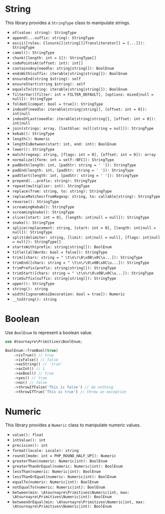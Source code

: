 # String

This library provides a `StringType` class to manipulate strings.

- `of(value: string): StringType`
- `append(...suffix: string): StringType`
- `ascii([rules: Closure[]|string[]|Transliterator[] = [...]]): StringType`
- `camel(): StringType`
- `chunk([length: int = 1]): StringType[]`
- `codePointsAt(offset: int): int[]`
- `containsAny(needle: string|string[]): BoolEnum`
- `endsWith(suffix: iterable|string|string[]): BoolEnum`
- `ensureEnd(string $string): self`
- `ensureStart(string $string): self`
- `equalsTo(string: iterable|string|string[]): BoolEnum`
- `filterVar([filter: int = FILTER_DEFAULT], [options: mixed|null = null]): StringType`
- `folded([compat: bool = true]): StringType`
- `indexOf(needle: iterable|string|string[], [offset: int = 0]): int|null`
- `indexOfLast(needle: iterable|string|string[], [offset: int = 0]): int|null`
- `join(strings: array, [lastGlue: null|string = null]): StringType`
- `kebab(): StringType`
- `length(): Numeric`
- `lengthIsBetween(start: int, end: int): BoolEnum`
- `lower(): StringType`
- `match(regexp: string, [flags: int = 0], [offset: int = 0]): array`
- `normalize([form: int = self::NFC]): StringType`
- `padBoth(length: int, [padStr: string = ' ']): StringType`
- `padEnd(length: int, [padStr: string = ' ']): StringType`
- `padStart(length: int, [padStr: string = ' ']): StringType`
- `prepend(...prefix: string): StringType`
- `repeat(multiplier: int): StringType`
- `replace(from: string, to: string): StringType`
- `replaceMatches(fromRegexp: string, to: callable|string): StringType`
- `reverse(): StringType`
- `screamingKebab(): StringType`
- `screamingSnake(): StringType`
- `slice([start: int = 0], [length: int|null = null]): StringType`
- `snake(): StringType`
- `splice(replacement: string, [start: int = 0], [length: int|null = null]): StringType`
- `split(delimiter: string, [limit: int|null = null], [flags: int|null = null]): StringType[]`
- `startsWith(prefix: string|string[]): BoolEnum`
- `title([allWords: bool = false]): StringType`
- `trim([chars: string = " \t\n\r\0\x0B\x0C\u...]): StringType`
- `trimEnd([chars: string = " \t\n\r\0\x0B\x0C\u...]): StringType`
- `trimPrefix(prefix: string|string[]): StringType`
- `trimStart([chars: string = " \t\n\r\0\x0B\x0C\u...]): StringType`
- `trimSuffix(suffix: string|string[]): StringType`
- `upper(): StringType`
- `string(): string`
- `width([ignoreAnsiDecoration: bool = true]): Numeric`
- `__toString(): string`

# Boolean

Use `BoolEnum` to represent a boolean value.

```php
use Atournayre\Primitives\BoolEnum;

BoolEnum::fromBool(true)
    ->isTrue() // true
    ->isFalse() // false
    ->asString() // 'true'
    ->asInt() // 1
    ->asBool() // true
    ->yes() // true
    ->no() // false
    ->throwIfFalse('This is false') // do nothing
    ->throwIfTrue('This is true') // throw an exception
```
# Numeric

This library provides a `Numeric` class to manipulate numeric values.

- `value(): float`
- `intValue(): int`
- `precision(): int`
- `format(locale: Locale): string`
- `round([mode: int = PHP_ROUND_HALF_UP]): Numeric`
- `greaterThan(numeric: Numeric|int): BoolEnum`
- `greaterThanOrEqual(numeric: Numeric|int): BoolEnum`
- `lessThan(numeric: Numeric|int): BoolEnum`
- `lessThanOrEqual(numeric: Numeric|int): BoolEnum`
- `equalTo(numeric: Numeric|int): BoolEnum`
- `notEqualTo(numeric: Numeric|int): BoolEnum`
- `between(min: \Atournayre\Primitives\Numeric|int, max: \Atournayre\Primitives\Numeric|int): BoolEnum`
- `betweenOrEqual(min: \Atournayre\Primitives\Numeric|int, max: \Atournayre\Primitives\Numeric|int): BoolEnum`


